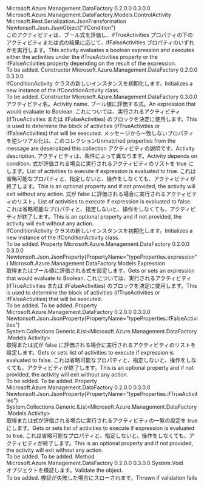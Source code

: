 <Type Name="IfConditionActivity" FullName="Microsoft.Azure.Management.DataFactory.Models.IfConditionActivity">
  <TypeSignature Language="C#" Value="public class IfConditionActivity : Microsoft.Azure.Management.DataFactory.Models.ControlActivity" />
  <TypeSignature Language="ILAsm" Value=".class public auto ansi beforefieldinit IfConditionActivity extends Microsoft.Azure.Management.DataFactory.Models.ControlActivity" />
  <TypeSignature Language="DocId" Value="T:Microsoft.Azure.Management.DataFactory.Models.IfConditionActivity" />
  <TypeSignature Language="VB.NET" Value="Public Class IfConditionActivity&#xA;Inherits ControlActivity" />
  <TypeSignature Language="F#" Value="type IfConditionActivity = class&#xA;    inherit ControlActivity" />
  <AssemblyInfo>
    <AssemblyName>Microsoft.Azure.Management.DataFactory</AssemblyName>
    <AssemblyVersion>0.2.0.0</AssemblyVersion>
    <AssemblyVersion>0.3.0.0</AssemblyVersion>
  </AssemblyInfo>
  <Base>
    <BaseTypeName>Microsoft.Azure.Management.DataFactory.Models.ControlActivity</BaseTypeName>
  </Base>
  <Interfaces />
  <Attributes>
    <Attribute>
      <AttributeName>Microsoft.Rest.Serialization.JsonTransformation</AttributeName>
    </Attribute>
    <Attribute>
      <AttributeName>Newtonsoft.Json.JsonObject("IfCondition")</AttributeName>
    </Attribute>
  </Attributes>
  <Docs>
    <summary>
            <span data-ttu-id="507f0-101">このアクティビティは、ブール式を評価し、ifTrueActivities プロパティの下のアクティビティまたは式の結果に応じて、ifFalseActivities プロパティのいずれかを実行します。</span><span class="sxs-lookup"><span data-stu-id="507f0-101">This activity evaluates a boolean expression and executes either the activities under the ifTrueActivities property or the ifFalseActivities property depending on the result of the expression.</span></span>
            </summary>
    <remarks>To be added.</remarks>
  </Docs>
  <Members>
    <Member MemberName=".ctor">
      <MemberSignature Language="C#" Value="public IfConditionActivity ();" />
      <MemberSignature Language="ILAsm" Value=".method public hidebysig specialname rtspecialname instance void .ctor() cil managed" />
      <MemberSignature Language="DocId" Value="M:Microsoft.Azure.Management.DataFactory.Models.IfConditionActivity.#ctor" />
      <MemberSignature Language="VB.NET" Value="Public Sub New ()" />
      <MemberType>Constructor</MemberType>
      <AssemblyInfo>
        <AssemblyName>Microsoft.Azure.Management.DataFactory</AssemblyName>
        <AssemblyVersion>0.2.0.0</AssemblyVersion>
        <AssemblyVersion>0.3.0.0</AssemblyVersion>
      </AssemblyInfo>
      <Parameters />
      <Docs>
        <summary>
            <span data-ttu-id="507f0-102">IfConditionActivity クラスの新しいインスタンスを初期化します。</span><span class="sxs-lookup"><span data-stu-id="507f0-102">Initializes a new instance of the IfConditionActivity class.</span></span>
            </summary>
        <remarks>To be added.</remarks>
      </Docs>
    </Member>
    <Member MemberName=".ctor">
      <MemberSignature Language="C#" Value="public IfConditionActivity (string name, Microsoft.Azure.Management.DataFactory.Models.Expression expression, System.Collections.Generic.IDictionary&lt;string,object&gt; additionalProperties = null, string description = null, System.Collections.Generic.IList&lt;Microsoft.Azure.Management.DataFactory.Models.ActivityDependency&gt; dependsOn = null, System.Collections.Generic.IList&lt;Microsoft.Azure.Management.DataFactory.Models.Activity&gt; ifTrueActivities = null, System.Collections.Generic.IList&lt;Microsoft.Azure.Management.DataFactory.Models.Activity&gt; ifFalseActivities = null);" />
      <MemberSignature Language="ILAsm" Value=".method public hidebysig specialname rtspecialname instance void .ctor(string name, class Microsoft.Azure.Management.DataFactory.Models.Expression expression, class System.Collections.Generic.IDictionary`2&lt;string, object&gt; additionalProperties, string description, class System.Collections.Generic.IList`1&lt;class Microsoft.Azure.Management.DataFactory.Models.ActivityDependency&gt; dependsOn, class System.Collections.Generic.IList`1&lt;class Microsoft.Azure.Management.DataFactory.Models.Activity&gt; ifTrueActivities, class System.Collections.Generic.IList`1&lt;class Microsoft.Azure.Management.DataFactory.Models.Activity&gt; ifFalseActivities) cil managed" />
      <MemberSignature Language="DocId" Value="M:Microsoft.Azure.Management.DataFactory.Models.IfConditionActivity.#ctor(System.String,Microsoft.Azure.Management.DataFactory.Models.Expression,System.Collections.Generic.IDictionary{System.String,System.Object},System.String,System.Collections.Generic.IList{Microsoft.Azure.Management.DataFactory.Models.ActivityDependency},System.Collections.Generic.IList{Microsoft.Azure.Management.DataFactory.Models.Activity},System.Collections.Generic.IList{Microsoft.Azure.Management.DataFactory.Models.Activity})" />
      <MemberSignature Language="F#" Value="new Microsoft.Azure.Management.DataFactory.Models.IfConditionActivity : string * Microsoft.Azure.Management.DataFactory.Models.Expression * System.Collections.Generic.IDictionary&lt;string, obj&gt; * string * System.Collections.Generic.IList&lt;Microsoft.Azure.Management.DataFactory.Models.ActivityDependency&gt; * System.Collections.Generic.IList&lt;Microsoft.Azure.Management.DataFactory.Models.Activity&gt; * System.Collections.Generic.IList&lt;Microsoft.Azure.Management.DataFactory.Models.Activity&gt; -&gt; Microsoft.Azure.Management.DataFactory.Models.IfConditionActivity" Usage="new Microsoft.Azure.Management.DataFactory.Models.IfConditionActivity (name, expression, additionalProperties, description, dependsOn, ifTrueActivities, ifFalseActivities)" />
      <MemberType>Constructor</MemberType>
      <AssemblyInfo>
        <AssemblyName>Microsoft.Azure.Management.DataFactory</AssemblyName>
        <AssemblyVersion>0.3.0.0</AssemblyVersion>
      </AssemblyInfo>
      <Parameters>
        <Parameter Name="name" Type="System.String" />
        <Parameter Name="expression" Type="Microsoft.Azure.Management.DataFactory.Models.Expression" />
        <Parameter Name="additionalProperties" Type="System.Collections.Generic.IDictionary&lt;System.String,System.Object&gt;" />
        <Parameter Name="description" Type="System.String" />
        <Parameter Name="dependsOn" Type="System.Collections.Generic.IList&lt;Microsoft.Azure.Management.DataFactory.Models.ActivityDependency&gt;" />
        <Parameter Name="ifTrueActivities" Type="System.Collections.Generic.IList&lt;Microsoft.Azure.Management.DataFactory.Models.Activity&gt;" />
        <Parameter Name="ifFalseActivities" Type="System.Collections.Generic.IList&lt;Microsoft.Azure.Management.DataFactory.Models.Activity&gt;" />
      </Parameters>
      <Docs>
        <param name="name"><span data-ttu-id="507f0-103">アクティビティ名。</span><span class="sxs-lookup"><span data-stu-id="507f0-103">Activity name.</span></span></param>
        <param name="expression"><span data-ttu-id="507f0-104">ブール値に評価する式。</span><span class="sxs-lookup"><span data-stu-id="507f0-104">An expression that would evaluate to Boolean.</span></span> <span data-ttu-id="507f0-105">これについては、実行されるアクティビティ (ifTrueActivities または ifFalseActivities) のブロックを決定に使用します。</span><span class="sxs-lookup"><span data-stu-id="507f0-105">This is used to determine the block of activities (ifTrueActivities or ifFalseActivities) that will be executed.</span></span></param>
        <param name="additionalProperties"><span data-ttu-id="507f0-106">メッセージから一致しないプロパティを逆シリアル化は、このコレクション</span><span class="sxs-lookup"><span data-stu-id="507f0-106">Unmatched properties from the message are deserialized this collection</span></span></param>
        <param name="description"><span data-ttu-id="507f0-107">アクティビティの説明です。</span><span class="sxs-lookup"><span data-stu-id="507f0-107">Activity description.</span></span></param>
        <param name="dependsOn"><span data-ttu-id="507f0-108">アクティビティは、条件によって異なります。</span><span class="sxs-lookup"><span data-stu-id="507f0-108">Activity depends on condition.</span></span></param>
        <param name="ifTrueActivities"><span data-ttu-id="507f0-109">式が評価される場合に実行されるアクティビティのリストを true にします。</span><span class="sxs-lookup"><span data-stu-id="507f0-109">List of activities to execute if expression is evaluated to true.</span></span> <span data-ttu-id="507f0-110">これは省略可能なプロパティと、指定しないと、操作をしなくても、アクティビティが終了します。</span><span class="sxs-lookup"><span data-stu-id="507f0-110">This is an optional property and if not provided, the activity will exit without any action.</span></span></param>
        <param name="ifFalseActivities"><span data-ttu-id="507f0-111">式が false に評価される場合に実行されるアクティビティのリスト。</span><span class="sxs-lookup"><span data-stu-id="507f0-111">List of activities to execute if expression is evaluated to false.</span></span> <span data-ttu-id="507f0-112">これは省略可能なプロパティと、指定しないと、操作をしなくても、アクティビティが終了します。</span><span class="sxs-lookup"><span data-stu-id="507f0-112">This is an optional property and if not provided, the activity will exit without any action.</span></span></param>
        <summary>
            <span data-ttu-id="507f0-113">IfConditionActivity クラスの新しいインスタンスを初期化します。</span><span class="sxs-lookup"><span data-stu-id="507f0-113">Initializes a new instance of the IfConditionActivity class.</span></span>
            </summary>
        <remarks>To be added.</remarks>
      </Docs>
    </Member>
    <Member MemberName="Expression">
      <MemberSignature Language="C#" Value="public Microsoft.Azure.Management.DataFactory.Models.Expression Expression { get; set; }" />
      <MemberSignature Language="ILAsm" Value=".property instance class Microsoft.Azure.Management.DataFactory.Models.Expression Expression" />
      <MemberSignature Language="DocId" Value="P:Microsoft.Azure.Management.DataFactory.Models.IfConditionActivity.Expression" />
      <MemberSignature Language="VB.NET" Value="Public Property Expression As Expression" />
      <MemberSignature Language="F#" Value="member this.Expression : Microsoft.Azure.Management.DataFactory.Models.Expression with get, set" Usage="Microsoft.Azure.Management.DataFactory.Models.IfConditionActivity.Expression" />
      <MemberType>Property</MemberType>
      <AssemblyInfo>
        <AssemblyName>Microsoft.Azure.Management.DataFactory</AssemblyName>
        <AssemblyVersion>0.2.0.0</AssemblyVersion>
        <AssemblyVersion>0.3.0.0</AssemblyVersion>
      </AssemblyInfo>
      <Attributes>
        <Attribute>
          <AttributeName>Newtonsoft.Json.JsonProperty(PropertyName="typeProperties.expression")</AttributeName>
        </Attribute>
      </Attributes>
      <ReturnValue>
        <ReturnType>Microsoft.Azure.Management.DataFactory.Models.Expression</ReturnType>
      </ReturnValue>
      <Docs>
        <summary>
            <span data-ttu-id="507f0-114">取得またはブール値に評価される式を設定します。</span><span class="sxs-lookup"><span data-stu-id="507f0-114">Gets or sets an expression that would evaluate to Boolean.</span></span> <span data-ttu-id="507f0-115">これについては、実行されるアクティビティ (ifTrueActivities または ifFalseActivities) のブロックを決定に使用します。</span><span class="sxs-lookup"><span data-stu-id="507f0-115">This is used to determine the block of activities (ifTrueActivities or ifFalseActivities) that will be executed.</span></span>
            </summary>
        <value>To be added.</value>
        <remarks>To be added.</remarks>
      </Docs>
    </Member>
    <Member MemberName="IfFalseActivities">
      <MemberSignature Language="C#" Value="public System.Collections.Generic.IList&lt;Microsoft.Azure.Management.DataFactory.Models.Activity&gt; IfFalseActivities { get; set; }" />
      <MemberSignature Language="ILAsm" Value=".property instance class System.Collections.Generic.IList`1&lt;class Microsoft.Azure.Management.DataFactory.Models.Activity&gt; IfFalseActivities" />
      <MemberSignature Language="DocId" Value="P:Microsoft.Azure.Management.DataFactory.Models.IfConditionActivity.IfFalseActivities" />
      <MemberSignature Language="VB.NET" Value="Public Property IfFalseActivities As IList(Of Activity)" />
      <MemberSignature Language="F#" Value="member this.IfFalseActivities : System.Collections.Generic.IList&lt;Microsoft.Azure.Management.DataFactory.Models.Activity&gt; with get, set" Usage="Microsoft.Azure.Management.DataFactory.Models.IfConditionActivity.IfFalseActivities" />
      <MemberType>Property</MemberType>
      <AssemblyInfo>
        <AssemblyName>Microsoft.Azure.Management.DataFactory</AssemblyName>
        <AssemblyVersion>0.2.0.0</AssemblyVersion>
        <AssemblyVersion>0.3.0.0</AssemblyVersion>
      </AssemblyInfo>
      <Attributes>
        <Attribute>
          <AttributeName>Newtonsoft.Json.JsonProperty(PropertyName="typeProperties.ifFalseActivities")</AttributeName>
        </Attribute>
      </Attributes>
      <ReturnValue>
        <ReturnType>System.Collections.Generic.IList&lt;Microsoft.Azure.Management.DataFactory.Models.Activity&gt;</ReturnType>
      </ReturnValue>
      <Docs>
        <summary>
            <span data-ttu-id="507f0-116">取得または式が false に評価される場合に実行されるアクティビティのリストを設定します。</span><span class="sxs-lookup"><span data-stu-id="507f0-116">Gets or sets list of activities to execute if expression is evaluated to false.</span></span> <span data-ttu-id="507f0-117">これは省略可能なプロパティと、指定しないと、操作をしなくても、アクティビティが終了します。</span><span class="sxs-lookup"><span data-stu-id="507f0-117">This is an optional property and if not provided, the activity will exit without any action.</span></span>
            </summary>
        <value>To be added.</value>
        <remarks>To be added.</remarks>
      </Docs>
    </Member>
    <Member MemberName="IfTrueActivities">
      <MemberSignature Language="C#" Value="public System.Collections.Generic.IList&lt;Microsoft.Azure.Management.DataFactory.Models.Activity&gt; IfTrueActivities { get; set; }" />
      <MemberSignature Language="ILAsm" Value=".property instance class System.Collections.Generic.IList`1&lt;class Microsoft.Azure.Management.DataFactory.Models.Activity&gt; IfTrueActivities" />
      <MemberSignature Language="DocId" Value="P:Microsoft.Azure.Management.DataFactory.Models.IfConditionActivity.IfTrueActivities" />
      <MemberSignature Language="VB.NET" Value="Public Property IfTrueActivities As IList(Of Activity)" />
      <MemberSignature Language="F#" Value="member this.IfTrueActivities : System.Collections.Generic.IList&lt;Microsoft.Azure.Management.DataFactory.Models.Activity&gt; with get, set" Usage="Microsoft.Azure.Management.DataFactory.Models.IfConditionActivity.IfTrueActivities" />
      <MemberType>Property</MemberType>
      <AssemblyInfo>
        <AssemblyName>Microsoft.Azure.Management.DataFactory</AssemblyName>
        <AssemblyVersion>0.2.0.0</AssemblyVersion>
        <AssemblyVersion>0.3.0.0</AssemblyVersion>
      </AssemblyInfo>
      <Attributes>
        <Attribute>
          <AttributeName>Newtonsoft.Json.JsonProperty(PropertyName="typeProperties.ifTrueActivities")</AttributeName>
        </Attribute>
      </Attributes>
      <ReturnValue>
        <ReturnType>System.Collections.Generic.IList&lt;Microsoft.Azure.Management.DataFactory.Models.Activity&gt;</ReturnType>
      </ReturnValue>
      <Docs>
        <summary>
            <span data-ttu-id="507f0-118">取得または式が評価される場合に実行されるアクティビティの一覧の設定を true にします。</span><span class="sxs-lookup"><span data-stu-id="507f0-118">Gets or sets list of activities to execute if expression is evaluated to true.</span></span> <span data-ttu-id="507f0-119">これは省略可能なプロパティと、指定しないと、操作をしなくても、アクティビティが終了します。</span><span class="sxs-lookup"><span data-stu-id="507f0-119">This is an optional property and if not provided, the activity will exit without any action.</span></span>
            </summary>
        <value>To be added.</value>
        <remarks>To be added.</remarks>
      </Docs>
    </Member>
    <Member MemberName="Validate">
      <MemberSignature Language="C#" Value="public override void Validate ();" />
      <MemberSignature Language="ILAsm" Value=".method public hidebysig virtual instance void Validate() cil managed" />
      <MemberSignature Language="DocId" Value="M:Microsoft.Azure.Management.DataFactory.Models.IfConditionActivity.Validate" />
      <MemberSignature Language="VB.NET" Value="Public Overrides Sub Validate ()" />
      <MemberSignature Language="F#" Value="override this.Validate : unit -&gt; unit" Usage="ifConditionActivity.Validate " />
      <MemberType>Method</MemberType>
      <AssemblyInfo>
        <AssemblyName>Microsoft.Azure.Management.DataFactory</AssemblyName>
        <AssemblyVersion>0.2.0.0</AssemblyVersion>
        <AssemblyVersion>0.3.0.0</AssemblyVersion>
      </AssemblyInfo>
      <ReturnValue>
        <ReturnType>System.Void</ReturnType>
      </ReturnValue>
      <Parameters />
      <Docs>
        <summary>
            <span data-ttu-id="507f0-120">オブジェクトを検証します。</span><span class="sxs-lookup"><span data-stu-id="507f0-120">Validate the object.</span></span>
            </summary>
        <remarks>To be added.</remarks>
        <exception cref="T:Microsoft.Rest.ValidationException">
            <span data-ttu-id="507f0-121">検証が失敗した場合にスローされます。</span><span class="sxs-lookup"><span data-stu-id="507f0-121">Thrown if validation fails</span></span>
            </exception>
      </Docs>
    </Member>
  </Members>
</Type>